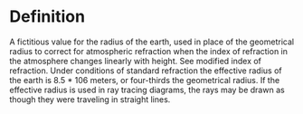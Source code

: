 # Definition

A fictitious value for the radius of the earth, used in place of the
geometrical radius to correct for atmospheric refraction when the index
of refraction in the atmosphere changes linearly with height. See
modified index of refraction. Under conditions of standard refraction
the effective radius of the earth is 8.5 \* 106 meters, or four-thirds
the geometrical radius. If the effective radius is used in ray tracing
diagrams, the rays may be drawn as though they were traveling in
straight lines.
